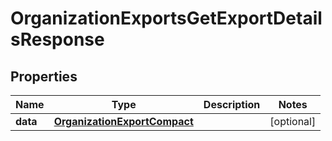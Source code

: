 

# OrganizationExportsGetExportDetailsResponse


## Properties

| Name | Type | Description | Notes |
|------------ | ------------- | ------------- | -------------|
|**data** | [**OrganizationExportCompact**](OrganizationExportCompact.md) |  |  [optional] |



